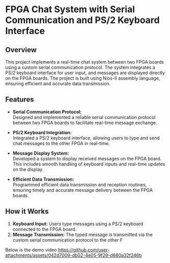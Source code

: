 # FPGA Chat System with Serial Communication and PS/2 Keyboard Interface

## Overview
This project implements a real-time chat system between two FPGA boards using a custom serial communication protocol. The system integrates a PS/2 keyboard interface for user input, and messages are displayed directly on the FPGA boards. The project is built using Nios-II assembly language, ensuring efficient and accurate data transmission.

## Features
- **Serial Communication Protocol:**  
  Designed and implemented a reliable serial communication protocol between two FPGA boards to facilitate real-time message exchange.
  
- **PS/2 Keyboard Integration:**  
  Integrated a PS/2 keyboard interface, allowing users to type and send chat messages to the other FPGA in real-time.

- **Message Display System:**  
  Developed a system to display received messages on the FPGA board. This includes smooth handling of keyboard inputs and real-time updates on the display.


- **Efficient Data Transmission:**  
  Programmed efficient data transmission and reception routines, ensuring timely and accurate message delivery between the FPGA boards.

## How it Works
1. **Keyboard Input:** Users type messages using a PS/2 keyboard connected to the FPGA board.
2. **Message Transmission:** The typed message is transmitted via the custom serial communication protocol to the other F

Below is the demo video
https://github.com/user-attachments/assets/042d7009-db02-4e05-9f29-d680a32f246b
